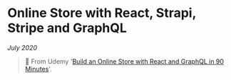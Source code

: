 # Online Store with React, Strapi, Stripe and GraphQL

*July 2020*

> 🔨 From Udemy '[Build an Online Store with React and GraphQL in 90 Minutes](https://www.udemy.com/course/build-an-online-store-with-react-and-graphql-in-90-minutes/)'.

